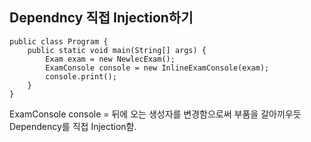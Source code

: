 ## Dependncy 직접 Injection하기
```
public class Program {
	public static void main(String[] args) {
		Exam exam = new NewlecExam();
		ExamConsole console = new InlineExamConsole(exam);
		console.print();
	}
}
```
ExamConsole console = 뒤에 오는 생성자를 변경함으로써 부품을 갈아끼우듯 Dependency를 직접 Injection함.